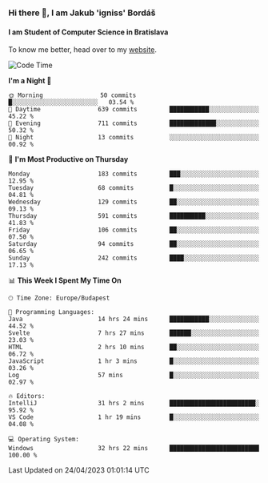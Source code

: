 ### Hi there 👋, I am Jakub 'igniss' Bordáš

#### I am Student of Computer Science in Bratislava
To know me better, head over to my [website](https://bordas.sk).


<!--START_SECTION:waka-->
![Code Time](http://img.shields.io/badge/Code%20Time-1%2C138%20hrs%2027%20mins-blue)

**I'm a Night 🦉** 

```text
🌞 Morning                50 commits          █░░░░░░░░░░░░░░░░░░░░░░░░   03.54 % 
🌆 Daytime                639 commits         ███████████░░░░░░░░░░░░░░   45.22 % 
🌃 Evening                711 commits         █████████████░░░░░░░░░░░░   50.32 % 
🌙 Night                  13 commits          ░░░░░░░░░░░░░░░░░░░░░░░░░   00.92 % 
```
📅 **I'm Most Productive on Thursday** 

```text
Monday                   183 commits         ███░░░░░░░░░░░░░░░░░░░░░░   12.95 % 
Tuesday                  68 commits          █░░░░░░░░░░░░░░░░░░░░░░░░   04.81 % 
Wednesday                129 commits         ██░░░░░░░░░░░░░░░░░░░░░░░   09.13 % 
Thursday                 591 commits         ██████████░░░░░░░░░░░░░░░   41.83 % 
Friday                   106 commits         ██░░░░░░░░░░░░░░░░░░░░░░░   07.50 % 
Saturday                 94 commits          ██░░░░░░░░░░░░░░░░░░░░░░░   06.65 % 
Sunday                   242 commits         ████░░░░░░░░░░░░░░░░░░░░░   17.13 % 
```


📊 **This Week I Spent My Time On** 

```text
🕑︎ Time Zone: Europe/Budapest

💬 Programming Languages: 
Java                     14 hrs 24 mins      ███████████░░░░░░░░░░░░░░   44.52 % 
Svelte                   7 hrs 27 mins       ██████░░░░░░░░░░░░░░░░░░░   23.03 % 
HTML                     2 hrs 10 mins       ██░░░░░░░░░░░░░░░░░░░░░░░   06.72 % 
JavaScript               1 hr 3 mins         █░░░░░░░░░░░░░░░░░░░░░░░░   03.26 % 
Log                      57 mins             █░░░░░░░░░░░░░░░░░░░░░░░░   02.97 % 

🔥 Editors: 
IntelliJ                 31 hrs 2 mins       ████████████████████████░   95.92 % 
VS Code                  1 hr 19 mins        █░░░░░░░░░░░░░░░░░░░░░░░░   04.08 % 

💻 Operating System: 
Windows                  32 hrs 22 mins      █████████████████████████   100.00 % 
```


 Last Updated on 24/04/2023 01:01:14 UTC
<!--END_SECTION:waka-->
